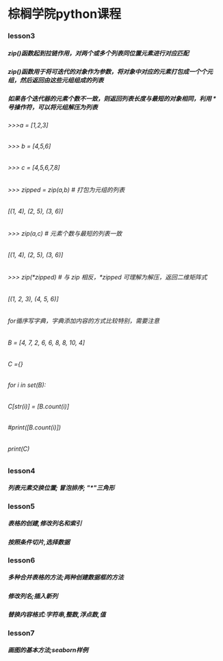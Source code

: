 # 棕榈学院python课程
### lesson3
##### zip()函数起到拉链作用，对两个或多个列表同位置元素进行对应匹配
##### zip()函数用于将可迭代的对象作为参数，将对象中对应的元素打包成一个个元组，然后返回由这些元组组成的列表
##### 如果各个迭代器的元素个数不一致，则返回列表长度与最短的对象相同，利用 * 号操作符，可以将元组解压为列表
###### >>>a = [1,2,3]
###### >>> b = [4,5,6]
###### >>> c = [4,5,6,7,8]
###### >>> zipped = zip(a,b)     # 打包为元组的列表
###### [(1, 4), (2, 5), (3, 6)]
###### >>> zip(a,c)              # 元素个数与最短的列表一致
###### [(1, 4), (2, 5), (3, 6)]
###### >>> zip(*zipped)          # 与 zip 相反，*zipped 可理解为解压，返回二维矩阵式
###### [(1, 2, 3), (4, 5, 6)]
###### for循序写字典，字典添加内容的方式比较特别，需要注意
###### B = [4, 7, 2, 6, 6, 8, 8, 10, 4]
###### C ={}
###### for i in set(B):
######     C[str(i)] = [B.count(i)]
######     #print([B.count(i)])
###### print(C)

### lesson4
##### 列表元素交换位置; 冒泡排序; "\*"三角形

### lesson5
##### 表格的创建,修改列名和索引
##### 按照条件切片,选择数据

### lesson6
##### 多种合并表格的方法;两种创建数据框的方法
##### 修改列名;插入新列
##### 替换内容格式:字符串,整数,浮点数,值

### lesson7
##### 画图的基本方法;seaborn样例
